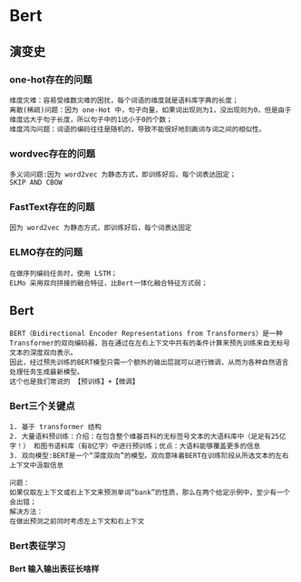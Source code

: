 # Bert
## 演变史
### one-hot存在的问题
```
维度灾难：容易受维数灾难的困扰，每个词语的维度就是语料库字典的长度；
离散(稀疏)问题：因为 one-Hot 中，句子向量，如果词出现则为1，没出现则为0，但是由于维度远大于句子长度，所以句子中的1远小于0的个数；
维度鸿沟问题：词语的编码往往是随机的，导致不能很好地刻画词与词之间的相似性。
```
### wordvec存在的问题
```
多义词问题:因为 word2vec 为静态方式，即训练好后，每个词表达固定；
SKIP AND CBOW
```
### FastText存在的问题
```
因为 word2vec 为静态方式，即训练好后，每个词表达固定
```
### ELMO存在的问题
```
在做序列编码任务时，使用 LSTM；
ELMo 采用双向拼接的融合特征，比Bert一体化融合特征方式弱；
```
## Bert
```
BERT（Bidirectional Encoder Representations from Transformers）是一种Transformer的双向编码器，旨在通过在左右上下文中共有的条件计算来预先训练来自无标号文本的深度双向表示。
因此，经过预先训练的BERT模型只需一个额外的输出层就可以进行微调，从而为各种自然语言处理任务生成最新模型。
这个也是我们常说的 【预训练】+【微调】
```
### Bert三个关键点
```
1. 基于 transformer 结构
2. 大量语料预训练：介绍：在包含整个维基百科的无标签号文本的大语料库中（足足有25亿字！） 和图书语料库（有8亿字）中进行预训练；优点：大语料能够覆盖更多的信息
3. 双向模型:BERT是一个“深度双向”的模型。双向意味着BERT在训练阶段从所选文本的左右上下文中汲取信息
```
```
问题：
如果仅取左上下文或右上下文来预测单词“bank”的性质，那么在两个给定示例中，至少有一个会出错；
解决方法：
在做出预测之前同时考虑左上下文和右上下文
```
### Bert表征学习
#### Bert 输入输出表征长啥样
